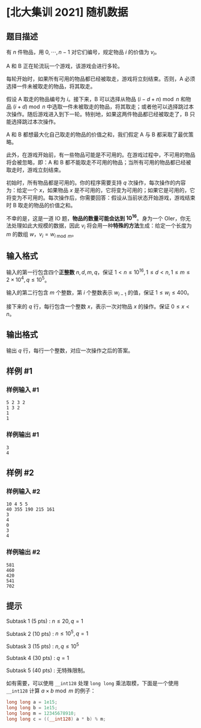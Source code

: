 # [北大集训 2021] 随机数据

## 题目描述

有 $n$ 件物品，用 $0, \cdots, n-1$ 对它们编号，规定物品 $i$ 的价值为 $v_i$。

A 和 B 正在轮流玩一个游戏，该游戏会进行多轮。

每轮开始时，如果所有可用的物品都已经被取走，游戏将立刻结束。否则，A 必须选择一件未被取走的物品，将其取走。

假设 A 取走的物品编号为 $i$。接下来，B 可以选择从物品 $(i - d + n) \bmod n$ 和物品 $(i + d) \bmod n$ 中选取一件未被取走的物品，将其取走；或者他可以选择跳过本次操作。随后游戏进入到下一轮。特别地，如果这两件物品都已经被取走了，B 只能选择跳过本次操作。

A 和 B 都想最大化自己取走的物品的价值之和，我们假定 A 与 B 都采取了最优策略。

此外，在游戏开始前，有一些物品可能是不可用的。在游戏过程中，不可用的物品将会被忽略，即：A 和 B 都不能取走不可用的物品；当所有可用的物品都已经被取走时，游戏立刻结束。

初始时，所有物品都是可用的。你的程序需要支持 $q$ 次操作，每次操作的内容为：给定一个 $x$，如果物品 $x$ 是不可用的，它将变为可用的；如果它是可用的，它将变为不可用的。每次操作后，你需要回答：假设从当前状态开始游戏，游戏结束时 B 取走的物品的价值之和。

不幸的是，这是一道 IO 题，**物品的数量可能会达到 $10^{16}$**。身为一个 OIer，你无法处理如此大规模的数据，因此 $v_i$ 将会用一种**特殊的方法**生成：给定一个长度为 $m$ 的数组 $w$，$v_i = w_{i \bmod m}$。


## 输入格式

输入的第一行包含四个**正整数** $n, d, m, q$，保证 $1 < n \le 10^{16}, 1\le d < n, 1 \le m \le 2\times 10^4, q \le 10^5$。

输入的第二行包含 $m$ 个整数，第 $i$ 个整数表示 $w_{i-1}$ 的值，保证 $1 \le w_i \le 400$。

接下来的 $q$ 行，每行包含一个整数 $x$，表示一次对物品 $x$ 的操作。保证 $0 \le x < n$。


## 输出格式

输出 $q$ 行，每行一个整数，对应一次操作之后的答案。


## 样例 #1

### 样例输入 #1
```
5 2 3 2
1 3 2
1
1
```

### 样例输出 #1

```
3
4
```

## 样例 #2

### 样例输入 #2
```
10 4 5 5
40 355 190 215 161
3
4
0
3
4
```

### 样例输出 #2

```
581
460
420
541
702
```

## 提示

Subtask 1 (5 pts) : $n \le 20, q = 1$

Subtask 2 (10 pts) : $n \le 10^5, q = 1$

Subtask 3 (15 pts) : $n, q \le 10^5$

Subtask 4 (30 pts) : $q = 1$

Subtask 5 (40 pts) : 无特殊限制。

如有需要，可以使用 `__int128` 处理 `long long` 乘法取模，下面是一个使用 `__int128` 计算 $a \times b \bmod m$ 的例子：

```cpp
long long a = 1e15;
long long b = 1e15;
long long m = 12345678910;
long long c = ((__int128) a * b) % m;
```

